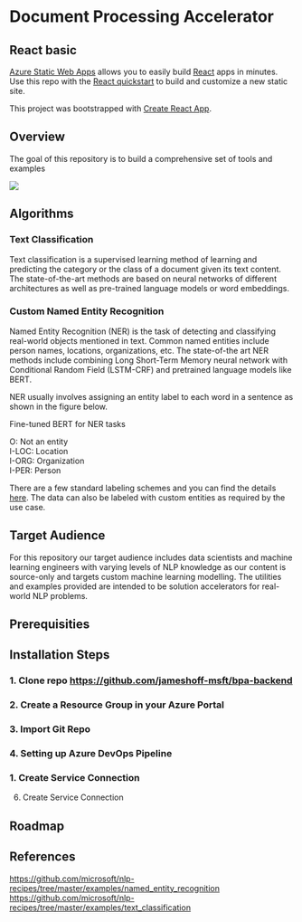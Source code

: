 # Document Processing Accelerator

## React basic

[Azure Static Web Apps](https://docs.microsoft.com/azure/static-web-apps/overview) allows you to easily build [React](https://reactjs.org/) apps in minutes. Use this repo with the [React quickstart](https://docs.microsoft.com/azure/static-web-apps/getting-started?tabs=react) to build and customize a new static site.

This project was bootstrapped with [Create React App](https://github.com/facebook/create-react-app).

## Overview
The goal of this repository is to build a comprehensive set of tools and examples

![](https://github.com/brandoncwn/staticwebappstarter/blob/main/Sample_Architecture1.png)

## Algorithms
### Text Classification
Text classification is a supervised learning method of learning and predicting the category or the class of a document given its text content. The state-of-the-art methods are based on neural networks of different architectures as well as pre-trained language models or word embeddings.
### Custom Named Entity Recognition
Named Entity Recognition (NER) is the task of detecting and classifying real-world objects mentioned in text. Common named entities include person names, locations, organizations, etc. The state-of-the art NER methods include combining Long Short-Term Memory neural network with Conditional Random Field (LSTM-CRF) and pretrained language models like BERT.

NER usually involves assigning an entity label to each word in a sentence as shown in the figure below.

 Fine-tuned BERT for NER tasks

O: Not an entity  
I-LOC: Location  
I-ORG: Organization  
I-PER: Person  

There are a few standard labeling schemes and you can find the details [here](http://cs229.stanford.edu/proj2005/KrishnanGanapathy-NamedEntityRecognition.pdf). The data can also be labeled with custom entities as required by the use case.
## Target Audience
For this repository our target audience includes data scientists and machine learning engineers with varying levels of NLP knowledge as our content is source-only and targets custom machine learning modelling. The utilities and examples provided are intended to be solution accelerators for real-world NLP problems.

## Prerequisities

## Installation Steps
### 1. Clone repo https://github.com/jameshoff-msft/bpa-backend
### 2. Create a Resource Group in your Azure Portal
### 3. Import Git Repo
### 4. Setting up Azure DevOps Pipeline
###     1. Create Service Connection
6. Create Service Connection




## Roadmap

## References
https://github.com/microsoft/nlp-recipes/tree/master/examples/named_entity_recognition
https://github.com/microsoft/nlp-recipes/tree/master/examples/text_classification
